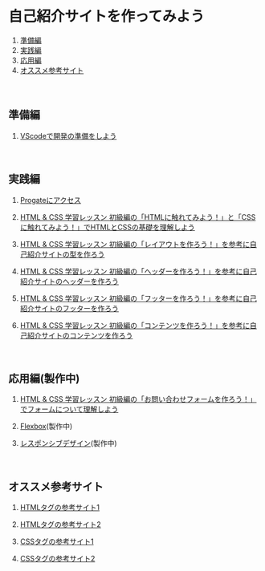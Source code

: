 # 自己紹介サイトを作ってみよう

1. [準備編](#準備編)
1. [実践編](#実践編)
1. [応用編](#応用編)
1. [オススメ参考サイト](#オススメ参考サイト)
<br><br><br>

## 準備編
1. [VScodeで開発の準備をしよう](prepareVScode.md)

<br>

## 実践編
1. [Progateにアクセス](https://prog-8.com/lessons/html/study/1)

1. [HTML & CSS 学習レッスン 初級編の「HTMLに触れてみよう！」と「CSSに触れてみよう！」でHTMLとCSSの基礎を理解しよう](https://prog-8.com/html/study/1/01#/0)

1. [HTML & CSS 学習レッスン 初級編の「レイアウトを作ろう！」を参考に自己紹介サイトの型を作ろう](https://prog-8.com/html/study/1/10#/29)

1. [HTML & CSS 学習レッスン 初級編の「ヘッダーを作ろう！」を参考に自己紹介サイトのヘッダーを作ろう](https://prog-8.com/html/study/1/13#/40)

1. [HTML & CSS 学習レッスン 初級編の「フッターを作ろう！」を参考に自己紹介サイトのフッターを作ろう](https://prog-8.com/html/study/1/16#/51)

1. [HTML & CSS 学習レッスン 初級編の「コンテンツを作ろう！」を参考に自己紹介サイトのコンテンツを作ろう](https://prog-8.com/html/study/1/18#/57)


<br>

## 応用編(製作中)
1. [HTML & CSS 学習レッスン 初級編の「お問い合わせフォームを作ろう！」でフォームについて理解しよう](https://prog-8.com/html/study/1/22#/68)

1. [Flexbox](./Flexbox.md)(製作中)

1. [レスポンシブデザイン](./Responsive.md)(製作中)

<br>

## オススメ参考サイト
1. [HTMLタグの参考サイト1](http://www.htmq.com/html/indexm.shtml)

1. [HTMLタグの参考サイト2](https://developer.mozilla.org/ja/docs/Web/HTML)

1. [CSSタグの参考サイト1](http://www.htmq.com/style/)

1. [CSSタグの参考サイト2](https://developer.mozilla.org/ja/docs/Web/CSS)